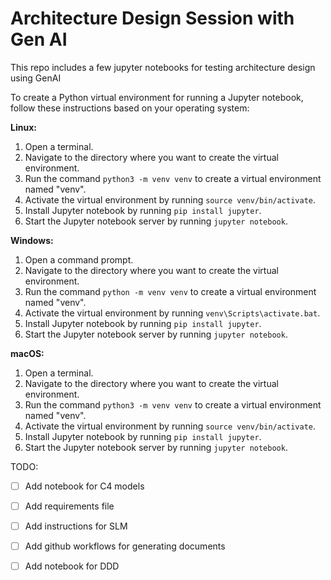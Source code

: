 # Architecture Design Session with Gen AI

This repo includes a few jupyter notebooks for testing architecture design using GenAI

To create a Python virtual environment for running a Jupyter notebook, follow these instructions based on your operating system:

**Linux:**
1. Open a terminal.
2. Navigate to the directory where you want to create the virtual environment.
3. Run the command `python3 -m venv venv` to create a virtual environment named "venv".
4. Activate the virtual environment by running `source venv/bin/activate`.
5. Install Jupyter notebook by running `pip install jupyter`.
6. Start the Jupyter notebook server by running `jupyter notebook`.

**Windows:**
1. Open a command prompt.
2. Navigate to the directory where you want to create the virtual environment.
3. Run the command `python -m venv venv` to create a virtual environment named "venv".
4. Activate the virtual environment by running `venv\Scripts\activate.bat`.
5. Install Jupyter notebook by running `pip install jupyter`.
6. Start the Jupyter notebook server by running `jupyter notebook`.

**macOS:**
1. Open a terminal.
2. Navigate to the directory where you want to create the virtual environment.
3. Run the command `python3 -m venv venv` to create a virtual environment named "venv".
4. Activate the virtual environment by running `source venv/bin/activate`.
5. Install Jupyter notebook by running `pip install jupyter`.
6. Start the Jupyter notebook server by running `jupyter notebook`.

TODO:
- [ ] Add notebook for C4 models
- [ ] Add requirements file
- [ ] Add instructions for SLM
- [ ] Add github workflows for generating documents
- [ ] Add notebook for DDD


